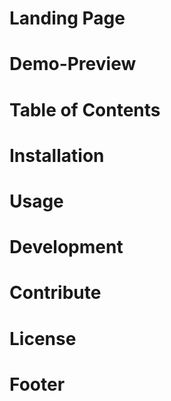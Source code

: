 # Landing Page

# Demo-Preview

# Table of Contents

# Installation

# Usage

# Development

# Contribute

# License

# Footer